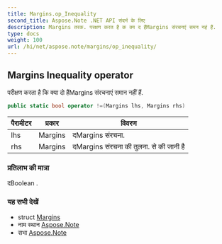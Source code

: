 ```yaml
---
title: Margins.op_Inequality
second_title: Aspose.Note .NET API संदर्भ के लिए
description: Margins तरक. परक्षण करत है क क्य द हैंMargins संरचनएं समन नहं हैं.
type: docs
weight: 100
url: /hi/net/aspose.note/margins/op_inequality/
---
```

## Margins Inequality operator

परीक्षण करता है कि क्या दो हैंMargins संरचनाएं समान नहीं हैं.

```csharp
public static bool operator !=(Margins lhs, Margins rhs)
```

| पैरामीटर | प्रकार | विवरण |
| --- | --- | --- |
| lhs | Margins | दMargins संरचना. |
| rhs | Margins | दMargins संरचना की तुलना. से की जानी है |

### प्रतिलाभ की मात्रा

दBoolean .

### यह सभी देखें

* struct [Margins](../)
* नाम स्थान [Aspose.Note](../../margins/)
* सभा [Aspose.Note](../../../)


